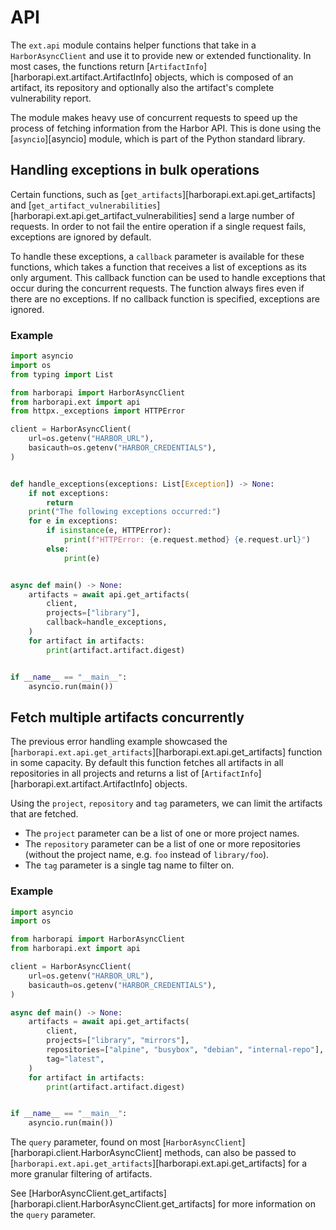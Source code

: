 # API

The `ext.api` module contains helper functions that take in a `HarborAsyncClient` and use it to provide new or extended functionality. In most cases, the functions return [`ArtifactInfo`][harborapi.ext.artifact.ArtifactInfo] objects, which is composed of an artifact, its repository and optionally also the artifact's complete vulnerability report.

The module makes heavy use of concurrent requests to speed up the process of fetching information from the Harbor API. This is done using the [`asyncio`][asyncio] module, which is part of the Python standard library.

## Handling exceptions in bulk operations

Certain functions, such as [`get_artifacts`][harborapi.ext.api.get_artifacts] and [`get_artifact_vulnerabilities`][harborapi.ext.api.get_artifact_vulnerabilities] send a large number of requests. In order to not fail the entire operation if a single request fails, exceptions are ignored by default.

To handle these exceptions, a `callback` parameter is available for these functions, which takes a function that receives a list of exceptions as its only argument. This callback function can be used to handle exceptions that occur during the concurrent requests. The function always fires even if there are no exceptions. If no callback function is specified, exceptions are ignored.

### Example

```py hl_lines="15-23 30"
import asyncio
import os
from typing import List

from harborapi import HarborAsyncClient
from harborapi.ext import api
from httpx._exceptions import HTTPError

client = HarborAsyncClient(
    url=os.getenv("HARBOR_URL"),
    basicauth=os.getenv("HARBOR_CREDENTIALS"),
)


def handle_exceptions(exceptions: List[Exception]) -> None:
    if not exceptions:
        return
    print("The following exceptions occurred:")
    for e in exceptions:
        if isinstance(e, HTTPError):
            print(f"HTTPError: {e.request.method} {e.request.url}")
        else:
            print(e)


async def main() -> None:
    artifacts = await api.get_artifacts(
        client,
        projects=["library"],
        callback=handle_exceptions,
    )
    for artifact in artifacts:
        print(artifact.artifact.digest)


if __name__ == "__main__":
    asyncio.run(main())
```

## Fetch multiple artifacts concurrently


The previous error handling example showcased the [`harborapi.ext.api.get_artifacts`][harborapi.ext.api.get_artifacts] function in some capacity. By default this function fetches all artifacts in all repositories in all projects and returns a list of [`ArtifactInfo`][harborapi.ext.artifact.ArtifactInfo] objects.

Using the `project`, `repository` and `tag` parameters, we can limit the artifacts that are fetched.

* The `project` parameter can be a list of one or more project names.
* The `repository` parameter can be a list of one or more repositories (without the project name, e.g. `foo` instead of `library/foo`).
* The `tag` parameter is a single tag name to filter on.

### Example

```py hl_lines="15-17"
import asyncio
import os

from harborapi import HarborAsyncClient
from harborapi.ext import api

client = HarborAsyncClient(
    url=os.getenv("HARBOR_URL"),
    basicauth=os.getenv("HARBOR_CREDENTIALS"),
)

async def main() -> None:
    artifacts = await api.get_artifacts(
        client,
        projects=["library", "mirrors"],
        repositories=["alpine", "busybox", "debian", "internal-repo"],
        tag="latest",
    )
    for artifact in artifacts:
        print(artifact.artifact.digest)


if __name__ == "__main__":
    asyncio.run(main())
```

The `query` parameter, found on most [`HarborAsyncClient`][harborapi.client.HarborAsyncClient] methods, can also be passed to [`harborapi.ext.api.get_artifacts`][harborapi.ext.api.get_artifacts] for a more granular filtering of artifacts.

See [HarborAsyncClient.get_artifacts][harborapi.client.HarborAsyncClient.get_artifacts] for more information on the `query` parameter.
